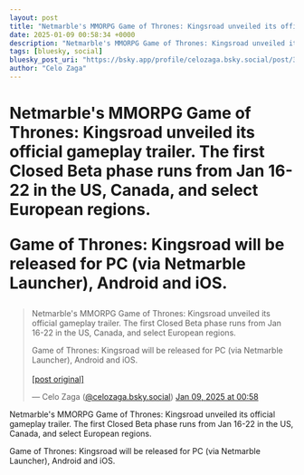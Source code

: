 ```yaml
---
layout: post
title: "Netmarble's MMORPG Game of Thrones: Kingsroad unveiled its official gameplay trailer. The first Closed Beta phase runs from Jan 16-22 in the US, Canada, and select European regions.  Game of Thrones: Kingsroad will be released for PC (via Netmarble Launcher), Android and iOS."
date: 2025-01-09 00:58:34 +0000
description: "Netmarble's MMORPG Game of Thrones: Kingsroad unveiled its official gameplay trailer. The first Closed Beta phase runs from Jan 16-22 in the US, Canada,..."
tags: [bluesky, social]
bluesky_post_uri: "https://bsky.app/profile/celozaga.bsky.social/post/3lfbhvqdpok2b"
author: "Celo Zaga"
---
```


<h1 class="bluesky-post-title">Netmarble's MMORPG Game of Thrones: Kingsroad unveiled its official gameplay trailer. The first Closed Beta phase runs from Jan 16-22 in the US, Canada, and select European regions.

Game of Thrones: Kingsroad will be released for PC (via Netmarble Launcher), Android and iOS.</h1>


<blockquote class="bluesky-embed" data-bluesky-uri="at://did:plc:lmh6rennptq77inaztnovw4b/app.bsky.feed.post/3lfbhvqdpok2b" data-bluesky-embed-color-mode="system">
<p lang="">Netmarble's MMORPG Game of Thrones: Kingsroad unveiled its official gameplay trailer. The first Closed Beta phase runs from Jan 16-22 in the US, Canada, and select European regions.

Game of Thrones: Kingsroad will be released for PC (via Netmarble Launcher), Android and iOS.<br><br><a href="https://bsky.app/profile/celozaga.bsky.social/post/3lfbhvqdpok2b">[post original]</a></p>
&mdash; Celo Zaga (<a href="https://bsky.app/profile/did:plc:lmh6rennptq77inaztnovw4b">@celozaga.bsky.social</a>) <a href="https://bsky.app/profile/celozaga.bsky.social/post/3lfbhvqdpok2b">Jan 09, 2025 at 00:58</a>
</blockquote>
<script async src="https://embed.bsky.app/static/embed.js" charset="utf-8"></script>


<p class="bluesky-post-description">Netmarble's MMORPG Game of Thrones: Kingsroad unveiled its official gameplay trailer. The first Closed Beta phase runs from Jan 16-22 in the US, Canada, and select European regions.

Game of Thrones: Kingsroad will be released for PC (via Netmarble Launcher), Android and iOS.</p>
